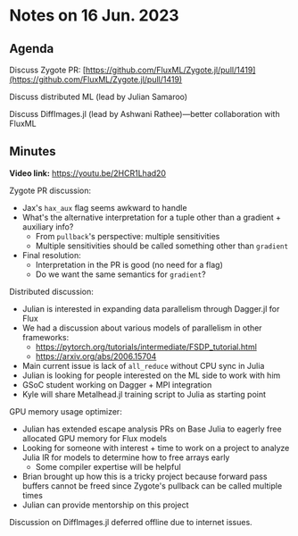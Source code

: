 # Notes on 16 Jun. 2023

## Agenda

Discuss Zygote PR: [https://github.com/FluxML/Zygote.jl/pull/1419](https://github.com/FluxML/Zygote.jl/pull/1419)

Discuss distributed ML (lead by Julian Samaroo)

Discuss DiffImages.jl (lead by Ashwani Rathee)—better collaboration with FluxML

## Minutes

**Video link:** https://youtu.be/2HCR1Lhad20

Zygote PR discussion:
- Jax's `hax_aux` flag seems awkward to handle
- What's the alternative interpretation for a tuple other than a gradient + auxiliary info?
    - From `pullback`'s perspective: multiple sensitivities
    - Multiple sensitivities should be called something other than `gradient`
- Final resolution:
    - Interpretation in the PR is good (no need for a flag)
    - Do we want the same semantics for `gradient`?

Distributed discussion:
- Julian is interested in expanding data parallelism through Dagger.jl for Flux
- We had a discussion about various models of parallelism in other frameworks:
    - https://pytorch.org/tutorials/intermediate/FSDP_tutorial.html
    - https://arxiv.org/abs/2006.15704
- Main current issue is lack of `all_reduce` without CPU sync in Julia
- Julian is looking for people interested on the ML side to work with him
- GSoC student working on Dagger + MPI integration
- Kyle will share Metalhead.jl training script to Julia as starting point

GPU memory usage optimizer:
- Julian has extended escape analysis PRs on Base Julia to eagerly free allocated GPU memory for Flux models
- Looking for someone with interest + time to work on a project to analyze Julia IR for models to determine how to free arrays early
    - Some compiler expertise will be helpful
- Brian brought up how this is a tricky project because forward pass buffers cannot be freed since Zygote's pullback can be called multiple times
- Julian can provide mentorship on this project

Discussion on DiffImages.jl deferred offline due to internet issues.
